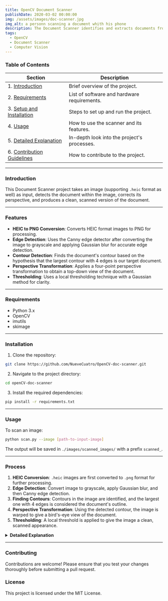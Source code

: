 ```yaml
---
title: OpenCV Document Scanner
publishDate: 2020-03-02 00:00:00
img: /assets/images/doc-scanner.jpg
img_alt: a personn scanning a document whith his phone
description: The Document Scanner identifies and extracts documents from images, adjusts their perspective, and produces clear, scanned-like outputs using OpenCV. It also supports HEIC to PNG conversion.
tags:
  - OpenCV
  - Document Scanner
  - Computer Vision
---
```


 ### Table of Contents

| Section                       | Description                                 |
|-------------------------------|---------------------------------------------|
| 1. [Introduction](#introduction)              | Brief overview of the project.              |
| 2. [Requirements](#requirements)              | List of software and hardware requirements. |
| 3. [Setup and Installation](#installation)          | Steps to set up and run the project.        |
| 4. [Usage](#usage)                          | How to use the scanner and its features.    |
| 5. [Detailed Explanation](#process) | In-depth look into the project's processes.  |
| 6. [Contribution Guidelines](#contribution)  | How to contribute to the project.           |

---

### Introduction  

This Document Scanner project takes an image (supporting `.heic` format as well) as input, detects the document within the image, corrects its perspective, and produces a clean, scanned version of the document.  

---

### Features  
- **HEIC to PNG Conversion**: Converts HEIC format images to PNG for processing. 
- **Edge Detection**: Uses the Canny edge detector after converting the image to grayscale and applying Gaussian blur for accurate edge detection. 
- **Contour Detection**: Finds the document's contour based on the hypothesis that the largest contour with 4 edges is our target document. 
- **Perspective Transformation**: Applies a four-point perspective transformation to obtain a top-down view of the document. 
- **Thresholding**: Uses a local thresholding technique with a Gaussian method for clarity.  

---

### Requirements  
- Python 3.x 
- OpenCV 
- imutils 
- skimage  

---

### Installation  

1. Clone the repository: 
```bash 
git clone https://github.com/NueveCuatro/OpenCV-doc-scanner.git
```

2. Navigate to the project directory:
```bash
cd openCV-doc-scanner
```

3. Install the required dependencies:
```bash
pip install -r requirements.txt
```

---

### Usage

To scan an image:
```bash
python scan.py --image [path-to-input-image]
```


The output will be saved in `./images/scanned_images/` with a prefix `scanned_`.

---

### Process

1. **HEIC Conversion**: `.heic` images are first converted to `.png` format for further processing.
2. **Edge Detection**: Convert image to grayscale, apply Gaussian blur, and then Canny edge detection.
3. **Finding Contours**: Contours in the image are identified, and the largest one with 4 edges is considered the document's outline.
4. **Perspective Transformation**: Using the detected contour, the image is warped to give a bird's-eye view of the document.
5. **Thresholding**: A local threshold is applied to give the image a clean, scanned appearance.


<details>
  <summary><b>Detailed Explanation</b></summary>

##### 1. HEIC to PNG Conversion

In modern devices, especially Apple products, images can be saved in the `.heic` format, which provides high-quality images at nearly half the size of JPEG. This project has a built-in functionality to convert these `.heic` images to `.png` format, ensuring compatibility with a broader range of image processing tools and libraries.

- **Function**: `convert_heic2png(args["image"])`
  
##### 2. Edge Detection

Edge detection is a crucial step in the process to find the boundaries of the document within the image.

- **Grayscale Conversion**: The image is first converted to grayscale using OpenCV's `cvtColor` function, which helps in highlighting the important features (edges) without the distraction of color.

- **Gaussian Blur**: A Gaussian blur filter is then applied. This step reduces high-frequency noise that can affect edge detection. The kernel size chosen is `5x5`, which means each pixel value is set to a weighted average of its neighbors, effectively blurring the image.

- **Canny Edge Detection**: The Canny function in OpenCV is then used to detect edges in the image. Two threshold values, 75 and 200 in this case, help in removing weak edges and preserving strong ones.

##### 3. Finding the Contours

The objective here is to detect the document's outline. The code is based on the hypothesis that the largest contour with exactly 4 edges is our document.

- **Contour Detection**: The `findContours` function from OpenCV is used to retrieve all the contours in the image. Contours are simply the boundaries of the connected components in an image. 

- **Contour Filtering**: From all detected contours, only the five largest are kept for further examination, reducing processing time and increasing accuracy.

- **Polygon Approximation**: For each of these contours, a polygon approximation is performed. The purpose is to find a polygon that closely resembles the contour shape. We're particularly interested in contours that approximate to a polygon with 4 vertices (rectangle), suggesting a potential document.

##### 4. Perspective Transformation

Once we have the document's four corners, we perform a perspective transformation to obtain a top-down, "bird's-eye view" of the document, as if it was scanned directly facing the scanner.

- **Four-point Transform**: The custom function `four_point_transform` is used. This function takes the original image and the coordinates of the document's four corners to provide a warped version of the document.

##### 5. Thresholding

After obtaining a top-down view of the document, we want to enhance its readability and give it a "scanned" appearance.

- **Grayscale Conversion**: The warped image is first converted to grayscale.

- **Adaptive Thresholding**: Instead of a global thresholding value, an adaptive method called `threshold_local` from the `skimage` library is used. This method computes a threshold for small regions of the image, giving a more fine-tuned result. The method chosen is `gaussian` which provides a balanced thresholding.

</details>

---

### Contributing

Contributions are welcome! Please ensure that you test your changes thoroughly before submitting a pull request.

### License

This project is licensed under the MIT License.

